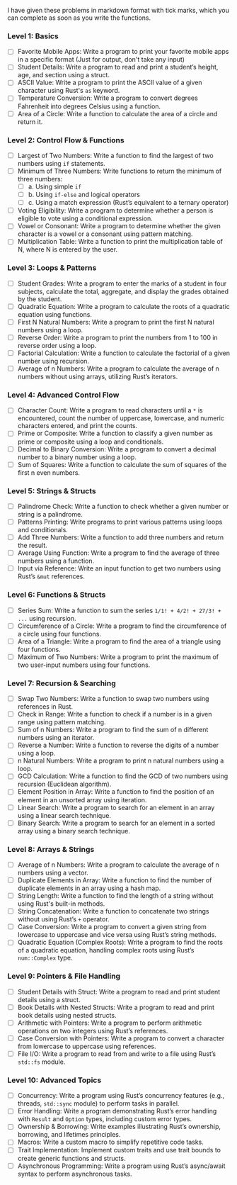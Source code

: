 I have given these problems in markdown format with tick marks, which you can complete as soon as you write the functions.

### Level 1: Basics
- [ ] Favorite Mobile Apps: Write a program to print your favorite mobile apps in a specific format (Just for output, don't take any input)
- [ ] Student Details: Write a program to read and print a student’s height, age, and section using a struct.
- [ ] ASCII Value: Write a program to print the ASCII value of a given character using Rust's `as` keyword.
- [ ] Temperature Conversion: Write a program to convert degrees Fahrenheit into degrees Celsius using a function.
- [ ] Area of a Circle: Write a function to calculate the area of a circle and return it.

### Level 2: Control Flow & Functions
- [ ] Largest of Two Numbers: Write a function to find the largest of two numbers using `if` statements.
- [ ] Minimum of Three Numbers: Write functions to return the minimum of three numbers:
  - [ ] a. Using simple `if`
  - [ ] b. Using `if-else` and logical operators
  - [ ] c. Using a match expression (Rust’s equivalent to a ternary operator)
- [ ] Voting Eligibility: Write a program to determine whether a person is eligible to vote using a conditional expression.
- [ ] Vowel or Consonant: Write a program to determine whether the given character is a vowel or a consonant using pattern matching.
- [ ] Multiplication Table: Write a function to print the multiplication table of N, where N is entered by the user.

### Level 3: Loops & Patterns
- [ ] Student Grades: Write a program to enter the marks of a student in four subjects, calculate the total, aggregate, and display the grades obtained by the student.
- [ ] Quadratic Equation: Write a program to calculate the roots of a quadratic equation using functions.
- [ ] First N Natural Numbers: Write a program to print the first N natural numbers using a loop.
- [ ] Reverse Order: Write a program to print the numbers from 1 to 100 in reverse order using a loop.
- [ ] Factorial Calculation: Write a function to calculate the factorial of a given number using recursion.
- [ ] Average of n Numbers: Write a program to calculate the average of n numbers without using arrays, utilizing Rust’s iterators.

### Level 4: Advanced Control Flow
- [ ] Character Count: Write a program to read characters until a `*` is encountered, count the number of uppercase, lowercase, and numeric characters entered, and print the counts.
- [ ] Prime or Composite: Write a function to classify a given number as prime or composite using a loop and conditionals.
- [ ] Decimal to Binary Conversion: Write a program to convert a decimal number to a binary number using a loop.
- [ ] Sum of Squares: Write a function to calculate the sum of squares of the first n even numbers.

### Level 5: Strings & Structs
- [ ] Palindrome Check: Write a function to check whether a given number or string is a palindrome.
- [ ] Patterns Printing: Write programs to print various patterns using loops and conditionals.
- [ ] Add Three Numbers: Write a function to add three numbers and return the result.
- [ ] Average Using Function: Write a program to find the average of three numbers using a function.
- [ ] Input via Reference: Write an input function to get two numbers using Rust’s `&mut` references.

### Level 6: Functions & Structs
- [ ] Series Sum: Write a function to sum the series `1/1! + 4/2! + 27/3! + ...` using recursion.
- [ ] Circumference of a Circle: Write a program to find the circumference of a circle using four functions.
- [ ] Area of a Triangle: Write a program to find the area of a triangle using four functions.
- [ ] Maximum of Two Numbers: Write a program to print the maximum of two user-input numbers using four functions.

### Level 7: Recursion & Searching
- [ ] Swap Two Numbers: Write a function to swap two numbers using references in Rust.
- [ ] Check in Range: Write a function to check if a number is in a given range using pattern matching.
- [ ] Sum of n Numbers: Write a program to find the sum of n different numbers using an iterator.
- [ ] Reverse a Number: Write a function to reverse the digits of a number using a loop.
- [ ] n Natural Numbers: Write a program to print n natural numbers using a loop.
- [ ] GCD Calculation: Write a function to find the GCD of two numbers using recursion (Euclidean algorithm).
- [ ] Element Position in Array: Write a function to find the position of an element in an unsorted array using iteration.
- [ ] Linear Search: Write a program to search for an element in an array using a linear search technique.
- [ ] Binary Search: Write a program to search for an element in a sorted array using a binary search technique.

### Level 8: Arrays & Strings
- [ ] Average of n Numbers: Write a program to calculate the average of n numbers using a vector.
- [ ] Duplicate Elements in Array: Write a function to find the number of duplicate elements in an array using a hash map.
- [ ] String Length: Write a function to find the length of a string without using Rust's built-in methods.
- [ ] String Concatenation: Write a function to concatenate two strings without using Rust’s `+` operator.
- [ ] Case Conversion: Write a program to convert a given string from lowercase to uppercase and vice versa using Rust’s string methods.
- [ ] Quadratic Equation (Complex Roots): Write a program to find the roots of a quadratic equation, handling complex roots using Rust’s `num::Complex` type.

### Level 9: Pointers & File Handling
- [ ] Student Details with Struct: Write a program to read and print student details using a struct.
- [ ] Book Details with Nested Structs: Write a program to read and print book details using nested structs.
- [ ] Arithmetic with Pointers: Write a program to perform arithmetic operations on two integers using Rust’s references.
- [ ] Case Conversion with Pointers: Write a program to convert a character from lowercase to uppercase using references.
- [ ] File I/O: Write a program to read from and write to a file using Rust’s `std::fs` module.

### Level 10: Advanced Topics
- [ ] Concurrency: Write a program using Rust’s concurrency features (e.g., threads, `std::sync` module) to perform tasks in parallel.
- [ ] Error Handling: Write a program demonstrating Rust’s error handling with `Result` and `Option` types, including custom error types.
- [ ] Ownership & Borrowing: Write examples illustrating Rust’s ownership, borrowing, and lifetimes principles.
- [ ] Macros: Write a custom macro to simplify repetitive code tasks.
- [ ] Trait Implementation: Implement custom traits and use trait bounds to create generic functions and structs.
- [ ] Asynchronous Programming: Write a program using Rust’s async/await syntax to perform asynchronous tasks.